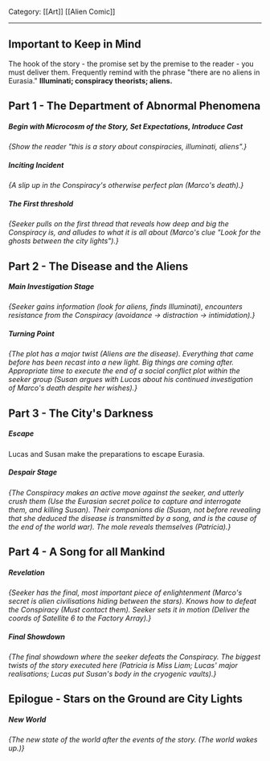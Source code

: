 Category: [[Art]] [[Alien Comic]]
___
## Important to Keep in Mind
The hook of the story - the promise set by the premise to the reader - you must deliver them. Frequently remind with the phrase "there are no aliens in Eurasia."
**Illuminati; conspiracy theorists; aliens.**
## Part 1 - The Department of Abnormal Phenomena
##### Begin with Microcosm of the Story, Set Expectations, Introduce Cast
*{Show the reader "this is a story about conspiracies, illuminati, aliens".}*
##### Inciting Incident
*{A slip up in the Conspiracy's otherwise perfect plan (Marco's death).}*
##### The First threshold
*{Seeker pulls on the first thread that reveals how deep and big the Conspiracy is, and alludes to what it is all about (Marco's clue "Look for the ghosts between the city lights").}*
## Part 2 - The Disease and the Aliens
##### Main Investigation Stage
*{Seeker gains information (look for aliens, finds Illuminati), encounters resistance from the Conspiracy (avoidance -> distraction -> intimidation).}*
##### Turning Point 
*{The plot has a major twist (Aliens are the disease). Everything that came before has been recast into a new light. Big things are coming after. Appropriate time to execute the end of a social conflict plot within the seeker group (Susan argues with Lucas about his continued investigation of Marco's death despite her wishes).}*
## Part 3 - The City's Darkness
##### Escape
Lucas and Susan make the preparations to escape Eurasia.
##### Despair Stage
*{The Conspiracy makes an active move against the seeker, and utterly crush them (Use the Eurasian secret police to capture and interrogate them, and killing Susan). Their companions die (Susan, not before revealing that she deduced the disease is transmitted by a song, and is the cause of the end of the world war). The mole reveals themselves (Patricia).}*
## Part 4 - A Song for all Mankind 
##### Revelation
*{Seeker has the final, most important piece of enlightenment (Marco's secret is alien civilisations hiding between the stars). Knows how to defeat the Conspiracy (Must contact them). Seeker sets it in motion (Deliver the coords of Satellite 6 to the Factory Array).}*
##### Final Showdown
*{The final showdown where the seeker defeats the Conspiracy. The biggest twists of the story executed here (Patricia is Miss Liam; Lucas' major realisations; Lucas put Susan's body in the cryogenic vaults).}*
## Epilogue - Stars on the Ground are City Lights
##### New World
*{The new state of the world after the events of the story. (The world wakes up.)}*
